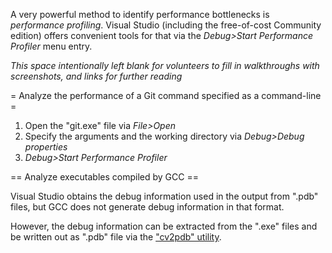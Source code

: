 A very powerful method to identify performance bottlenecks is *performance profiling*. Visual Studio (including the free-of-cost Community edition) offers convenient tools for that via the *Debug>Start Performance Profiler* menu entry.

*This space intentionally left blank for volunteers to fill in walkthroughs with screenshots, and links for further reading*

= Analyze the performance of a Git command specified as a command-line =

1. Open the "git.exe" file via *File>Open*
2. Specify the arguments and the working directory via *Debug>Debug properties*
3. *Debug>Start Performance Profiler*

== Analyze executables compiled by GCC ==

Visual Studio obtains the debug information used in the output from ".pdb" files, but GCC does not generate debug information in that format.

However, the debug information can be extracted from the ".exe" files and be written out as ".pdb" file via the ["cv2pdb" utility](https://github.com/rainers/cv2pdb).
